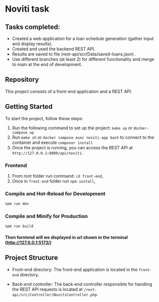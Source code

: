 # Noviti task

## Tasks completed:

- Created a web application for a loan schedule generation (gather input and display results).
- Created and used the backend REST API.
- Results are saved to file (rest-api/scr/Data/saved-loans.json) .
- Use different branches (at least 2) for different functionality and merge to main at the end of development.

## Repository

This project consists of a front-end application and a REST API.

## Getting Started

To start the project, follow these steps:

1. Run the following command to set up the project: `make up` or `docker-compose up`
2. Run `make sh` or `docker compose exec noviti-app bash` to connect to the container and execute `composer install`
3. Once the project is running, you can access the REST API at `http://127.0.0.1:8080/api/noviti`.

### Frontend

1. From root folder run command: `cd front-end`,
2. Once in `front-end` folder run `npm install`,

### Compile and Hot-Reload for Development

```sh
npm run dev
```

### Compile and Minify for Production

```sh
npm run build
```
#### Then forntend will we displayed in url shown in the terminal (http://127.0.0.1:5173/)
## Project Structure

- Front-end directory: The front-end application is located in the `front-end` directory.

- Back-end controller: The back-end controller responsible for handling the REST API requests is located at `/rest-api/src/Controller/NovitiController.php`.


